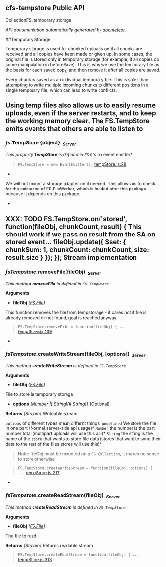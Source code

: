 ## cfs-tempstore Public API ##

CollectionFS, temporary storage

_API documentation automatically generated by [docmeteor](https://github.com/raix/docmeteor)._

##Temporary Storage

Temporary storage is used for chunked uploads until all chunks are received
and all copies have been made or given up. In some cases, the original file
is stored only in temporary storage (for example, if all copies do some
manipulation in beforeSave). This is why we use the temporary file as the
basis for each saved copy, and then remove it after all copies are saved.

Every chunk is saved as an individual temporary file. This is safer than
attempting to write multiple incoming chunks to different positions in a
single temporary file, which can lead to write conflicts.

Using temp files also allows us to easily resume uploads, even if the server
restarts, and to keep the working memory clear.
The FS.TempStore emits events that others are able to listen to
-

### <a name="FS.TempStore"></a>*fs*.TempStore {object}&nbsp;&nbsp;<sub><i>Server</i></sub> ###

*This property __TempStore__ is defined in `FS`*
it's an event emitter*

> ```FS.TempStore = new EventEmitter();``` [tempStore.js:28](tempStore.js#L28)



-
We will not mount a storage adapter until needed. This allows us to check for the
existance of FS.FileWorker, which is loaded after this package because it
depends on this package.

-
XXX: TODO
FS.TempStore.on('stored', function(fileObj, chunkCount, result) {
This should work if we pass on result from the SA on stored event...
fileObj.update({ $set: { chunkSum: 1, chunkCount: chunkCount, size: result.size } });
});
Stream implementation
-

### <a name="FS.TempStore.removeFile"></a>*fsTempstore*.removeFile(fileObj)&nbsp;&nbsp;<sub><i>Server</i></sub> ###

*This method __removeFile__ is defined in `FS.TempStore`*

__Arguments__

* __fileObj__ *{[FS.File](#FS.File)}*

This function removes the file from tempstorage - it cares not if file is
already removed or not found, goal is reached anyway.

> ```FS.TempStore.removeFile = function(fileObj) { ...``` [tempStore.js:169](tempStore.js#L169)


-

### <a name="FS.TempStore.createWriteStream"></a>*fsTempstore*.createWriteStream(fileObj, [options])&nbsp;&nbsp;<sub><i>Server</i></sub> ###

*This method __createWriteStream__ is defined in `FS.TempStore`*

__Arguments__

* __fileObj__ *{[FS.File](#FS.File)}*

 File to store in temporary storage

* __options__ *{[Number ](#Number )|[ String](# String)}*  (Optional)

__Returns__  *{Stream}*
Writeable stream


`options` of different types mean differnt things:
`undefined` We store the file in one part
(Normal server-side api usage)*
`Number` the number is the part number total
(multipart uploads will use this api)*
`String` the string is the name of the `store` that wants to store file data
(stores that want to sync their data to the rest of the files stores will use this)*

> Note: fileObj must be mounted on a `FS.Collection`, it makes no sense to store otherwise

> ```FS.TempStore.createWriteStream = function(fileObj, options) { ...``` [tempStore.js:217](tempStore.js#L217)


-

### <a name="FS.TempStore.createReadStream"></a>*fsTempstore*.createReadStream(fileObj)&nbsp;&nbsp;<sub><i>Server</i></sub> ###

*This method __createReadStream__ is defined in `FS.TempStore`*

__Arguments__

* __fileObj__ *{[FS.File](#FS.File)}*

 The file to read


__Returns__  *{Stream}*
Returns readable stream



> ```FS.TempStore.createReadStream = function(fileObj) { ...``` [tempStore.js:313](tempStore.js#L313)
